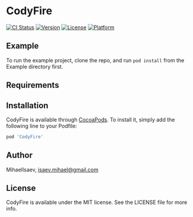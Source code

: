 # CodyFire

[![CI Status](https://img.shields.io/travis/MihaelIsaev/CodyFire.svg?style=flat)](https://travis-ci.org/MihaelIsaev/CodyFire)
[![Version](https://img.shields.io/cocoapods/v/CodyFire.svg?style=flat)](https://cocoapods.org/pods/CodyFire)
[![License](https://img.shields.io/cocoapods/l/CodyFire.svg?style=flat)](https://cocoapods.org/pods/CodyFire)
[![Platform](https://img.shields.io/cocoapods/p/CodyFire.svg?style=flat)](https://cocoapods.org/pods/CodyFire)

## Example

To run the example project, clone the repo, and run `pod install` from the Example directory first.

## Requirements

## Installation

CodyFire is available through [CocoaPods](https://cocoapods.org). To install
it, simply add the following line to your Podfile:

```ruby
pod 'CodyFire'
```

## Author

MihaelIsaev, isaev.mihael@gmail.com

## License

CodyFire is available under the MIT license. See the LICENSE file for more info.
